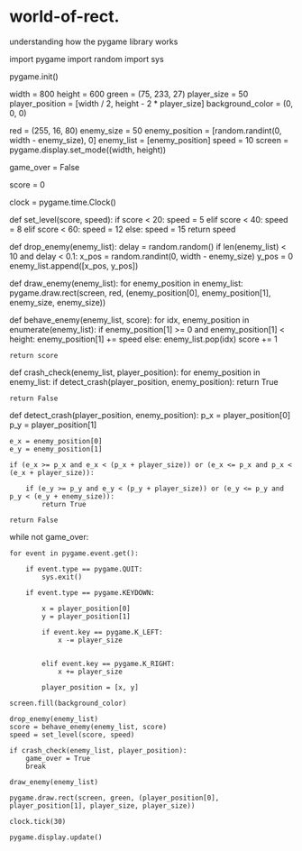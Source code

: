 # world-of-rect.
understanding how the pygame library works

import pygame
import random
import sys

pygame.init()

width = 800
height = 600
green = (75, 233, 27)
player_size = 50
player_position = [width / 2, height - 2 * player_size]
background_color = (0, 0, 0)

red = (255, 16, 80)
enemy_size = 50
enemy_position = [random.randint(0, width - enemy_size), 0]
enemy_list = [enemy_position]
speed = 10
screen = pygame.display.set_mode((width, height))

game_over = False

score = 0

clock = pygame.time.Clock()

def set_level(score, speed):
    if score < 20:
        speed = 5
    elif score < 40:
        speed = 8
    elif score < 60:
        speed = 12
    else:
        speed = 15
    return speed


def drop_enemy(enemy_list):
    delay = random.random()
    if len(enemy_list) < 10 and delay < 0.1:
        x_pos = random.randint(0, width - enemy_size)
        y_pos = 0
        enemy_list.append([x_pos, y_pos])


def draw_enemy(enemy_list):
    for enemy_position in enemy_list:
        pygame.draw.rect(screen, red, (enemy_position[0], enemy_position[1], enemy_size, enemy_size))


def behave_enemy(enemy_list, score):
    for idx, enemy_position in enumerate(enemy_list):
        if enemy_position[1] >= 0 and enemy_position[1] < height:
            enemy_position[1] += speed
        else:
            enemy_list.pop(idx)
            score += 1

    return score


def crash_check(enemy_list, player_position):
    for enemy_position in enemy_list:
        if detect_crash(player_position, enemy_position):
            return True

    return False


def detect_crash(player_position, enemy_position):
    p_x = player_position[0]
    p_y = player_position[1]

    e_x = enemy_position[0]
    e_y = enemy_position[1]

    if (e_x >= p_x and e_x < (p_x + player_size)) or (e_x <= p_x and p_x < (e_x + player_size)):

        if (e_y >= p_y and e_y < (p_y + player_size)) or (e_y <= p_y and p_y < (e_y + enemy_size)):
            return True

    return False


while not game_over:

    for event in pygame.event.get():

        if event.type == pygame.QUIT:
            sys.exit()

        if event.type == pygame.KEYDOWN:

            x = player_position[0]
            y = player_position[1]

            if event.key == pygame.K_LEFT:
                x -= player_size


            elif event.key == pygame.K_RIGHT:
                x += player_size

            player_position = [x, y]

    screen.fill(background_color)

    drop_enemy(enemy_list)
    score = behave_enemy(enemy_list, score)
    speed = set_level(score, speed)

    if crash_check(enemy_list, player_position):
        game_over = True
        break

    draw_enemy(enemy_list)

    pygame.draw.rect(screen, green, (player_position[0], player_position[1], player_size, player_size))

    clock.tick(30)

    pygame.display.update()


